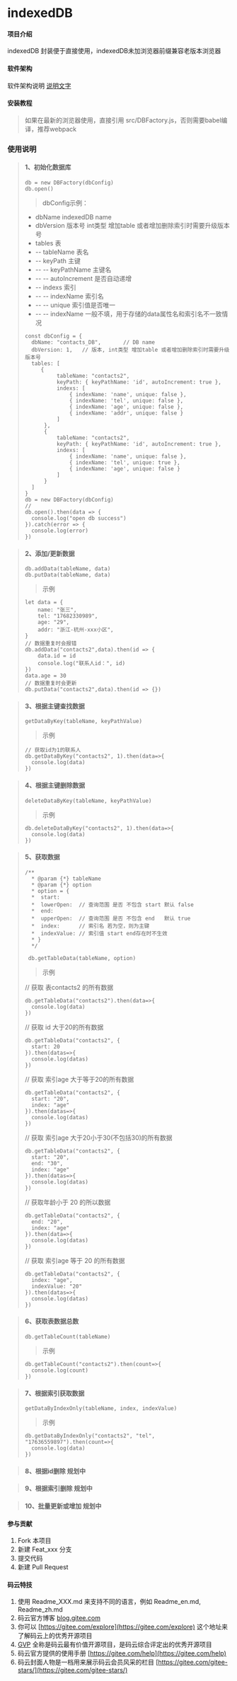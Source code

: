 # indexedDB

#### 项目介绍
indexedDB 封装便于直接使用，indexedDB未加浏览器前缀兼容老版本浏览器

#### 软件架构
软件架构说明
[说明文字](#test)

#### 安装教程

> 如果在最新的浏览器使用，直接引用  src/DBFactory.js，否则需要babel编译，推荐webpack

### 使用说明
> #### 1、初始化数据库
> ```db = new DBFactory(dbConfig)```  
> ```db.open()```  
>> dbConfig示例：
> * dbName       indexedDB name
> * dbVersion    版本号 int类型 增加table 或者增加删除索引时需要升级版本号
> * tables 表
> * -- tableName  表名
> * -- keyPath    主键
> * -- -- keyPathName   主键名
> * -- -- autoIncrement 是否自动递增
> * -- indexs   索引
> * -- -- indexName 索引名
> * -- -- unique    索引值是否唯一
> * -- -- indexName 一般不填，用于存储的data属性名和索引名不一致情况
> ```
> const dbConfig = {
>   dbName: "contacts_DB",       // DB name
>   dbVersion: 1,   // 版本, int类型 增加table 或者增加删除索引时需要升级版本号
>   tables: [
>      {
>           tableName: "contacts2",
>           keyPath: { keyPathName: 'id', autoIncrement: true },
>           indexs: [
>               { indexName: 'name', unique: false },
>               { indexName: 'tel', unique: false },
>               { indexName: 'age', unique: false },
>               { indexName: 'addr', unique: false }
>           ]
>       },
>       {
>           tableName: "contacts2",
>           keyPath: { keyPathName: 'id', autoIncrement: true },
>           indexs: [
>               { indexName: 'name', unique: false },
>               { indexName: 'tel', unique: true },
>               { indexName: 'age', unique: false }
>           ]
>       }
>   ]
> }
> db = new DBFactory(dbConfig)
> // 
> db.open().then(data => {
>   console.log("open db success")
> }).catch(error => {
>   console.log(error)
> })
>```
  
> #### 2、添加/更新数据
> ```
> db.addData(tableName, data)
> db.putData(tableName, data)
> ```
>> 示例
>```
> let data = {
>     name: "张三",
>     tel: "17682330989",
>     age: "29",
>     addr: "浙江-杭州-xxx小区",
> }
> // 数据重复时会报错
> db.addData("contacts2",data).then(id => {
>     data.id = id
>     console.log("联系人id：", id)
> })
> data.age = 30
> // 数据重复时会更新
> db.putData("contacts2",data).then(id => {})
> ```
  
> #### 3、根据主键查找数据  
> ```getDataByKey(tableName, keyPathValue)```
>> 示例
> ```
> // 获取id为1的联系人
> db.getDataByKey("contacts2", 1).then(data=>{
>   console.log(data)    
> })
> ```
  
> #### 4、根据主键删除数据  
> ```deleteDataByKey(tableName, keyPathValue)``` 
>> 示例 
> ```
> db.deleteDataByKey("contacts2", 1).then(data=>{
>   console.log(data)   
> })
> ```
  
> #### 5、获取数据
> ```
> /**
>   * @param {*} tableName 
>   * @param {*} option 
>   * option = {
>   *  start:      
>   *  lowerOpen:  // 查询范围 是否 不包含 start 默认 false
>   *  end: 
>   *  upperOpen:  // 查询范围 是否 不包含 end   默认 true
>   *  index:      // 索引名 若为空，则为主键
>   *  indexValue: // 索引值 start end存在时不生效 
>   * }
>   */ 
> ```
> ``` db.getTableData(tableName, option)```
>> 示例
> 
> // 获取 表contacts2 的所有数据  
> ```
> db.getTableData("contacts2").then(data=>{
>   console.log(data)
> })
>```   
>
> // 获取 id 大于20的所有数据
> ```
> db.getTableData("contacts2", {
>   start: 20
> }).then(datas=>{
>   console.log(datas)
> })
> ```
> 
> // 获取 索引age 大于等于20的所有数据  
> ```
> db.getTableData("contacts2", {
>   start: "20",
>   index: "age"
> }).then(datas=>{
>   console.log(datas)    
> })
> ```
> // 获取 索引age 大于20小于30(不包括30)的所有数据  
> ```
> db.getTableData("contacts2", {
>   start: "20",
>   end: "30",
>   index: "age"
> }).then(datas=>{
>   console.log(datas)
> })
> ```
> // 获取年龄小于 20 的所以数据
> ```
> db.getTableData("contacts2", {
>   end: "20",
>   index: "age"
> }).then(data=>{
>   console.log(datas)    
> }) 
> ```
> // 获取 索引age 等于 20 的所有数据   
> ```
> db.getTableData("contacts2", {
>   index: "age",
>   indexValue: "20"
> }).then(datas=>{
>   console.log(datas)    
> })
> ```

> #### 6、获取表数据总数
> ```db.getTableCount(tableName)```
>> 示例
> ```
> db.getTableCount("contacts2").then(count=>{
>   console.log(count)
> })
> ```

> #### 7、根据索引获取数据  
> ```getDataByIndexOnly(tableName, index, indexValue) ```
>> 示例
> ```
> db.getDataByIndexOnly("contacts2", "tel", "17636559897").then(count=>{
>   console.log(data)
>})
> ```

> #### 8、根据id删除 规划中 

> #### 9、根据索引删除 规划中

> #### 10、批量更新或增加 规划中


#### 参与贡献

1. Fork 本项目
2. 新建 Feat_xxx 分支
3. 提交代码
4. 新建 Pull Request


#### 码云特技

1. 使用 Readme\_XXX.md 来支持不同的语言，例如 Readme\_en.md, Readme\_zh.md
2. 码云官方博客 [blog.gitee.com](https://blog.gitee.com)
3. 你可以 [https://gitee.com/explore](https://gitee.com/explore) 这个地址来了解码云上的优秀开源项目
4. [GVP](https://gitee.com/gvp) 全称是码云最有价值开源项目，是码云综合评定出的优秀开源项目
5. 码云官方提供的使用手册 [https://gitee.com/help](https://gitee.com/help)
6. 码云封面人物是一档用来展示码云会员风采的栏目 [https://gitee.com/gitee-stars/](https://gitee.com/gitee-stars/)